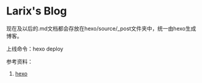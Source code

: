 # Larix's Blog

现在及以后的.md文档都会存放在hexo/source/_post文件夹中，统一由hexo生成博客。

上线命令：hexo deploy

参考资料：

1. [hexo](https://hexo.io/)